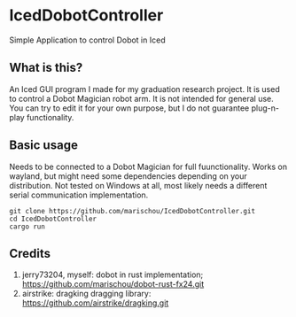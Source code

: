 # IcedDobotController
Simple Application to control Dobot in Iced

## What is this?
An Iced GUI program I made for my graduation research project.
It is used to control a Dobot Magician robot arm.
It is not intended for general use. You can try to edit it for your own purpose,
but I do not guarantee plug-n-play functionality.

## Basic usage
Needs to be connected to a Dobot Magician for full fuunctionality.
Works on wayland, but might need some dependencies depending on your distribution.
Not tested on Windows at all, most likely needs a different serial communication implementation.
```
git clone https://github.com/marischou/IcedDobotController.git
cd IcedDobotController
cargo run
```


## Credits
1. jerry73204, myself: dobot in rust implementation; https://github.com/marischou/dobot-rust-fx24.git
2. airstrike: dragking dragging library: https://github.com/airstrike/dragking.git
